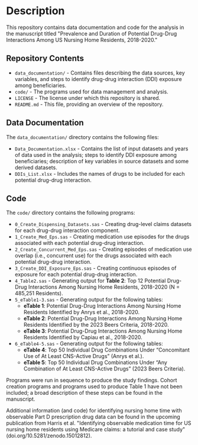 # Description
This repository contains data documentation and code for the analysis in the manuscript titled "Prevalence and Duration of Potential Drug-Drug Interactions Among US Nursing Home Residents, 2018-2020."

## Repository Contents
- `data_documentation/` - Contains files describing the data sources, key variables, and steps to identify drug-drug interaction (DDI) exposure among beneficiaries.
- `code/` - The programs used for data management and analysis.
- `LICENSE` - The license under which this repository is shared.
- `README.md` - This file, providing an overview of the repository.

## Data Documentation
The `data_documentation/` directory contains the following files:
- `Data_Documentation.xlsx` - Contains the list of input datasets and years of data used in the analysis; steps to identify DDI exposure among beneficiaries; description of key variables in source datasets and some derived datasets.
- `DDIs_List.xlsx` - Includes the names of drugs to be included for each potential drug-drug interaction.

## Code
The `code/` directory contains the following programs:
- `0_Create_Dispensing_Datasets.sas` - Creating drug-level claims datasets for each drug-drug interaction component.
- `1_Create_Med_Eps.sas` - Creating medication use episodes for the drugs associated with each potential drug-drug interaction.
- `2_Create_Concurrent_Med_Eps.sas` - Creating episodes of medication use overlap (i.e., concurrent use) for the drugs associated with each potential drug-drug interaction.
- `3_Create_DDI_Exposure_Eps.sas` - Creating continuous episodes of exposure for each potential drug-drug interaction.
- `4_Table2.sas` - Generating output for **Table 2**: Top 12 Potential Drug-Drug Interactions Among Nursing Home Residents, 
   2018-2020 (N = 485,251 Residents).
- `5_eTable1-3.sas` - Generating output for the following tables:
  - **eTable 1**: Potential Drug-Drug Interactions Among Nursing Home Residents Identified by Anrys et al., 2018-2020.
  - **eTable 2**: Potential Drug-Drug Interactions Among Nursing Home Residents Identified by the 2023 Beers Criteria, 2018-2020.
  - **eTable 3**: Potential Drug-Drug Interactions Among Nursing Home Residents Identified by Capiau et al., 2018-2020.
- `6_eTable4-5.sas` - Generating output for the following tables:
  - **eTable 4**: Top 50 Individual Drug Combinations Under “Concomitant Use of At Least CNS-Active Drugs” (Anrys et al.).
  - **eTable 5**: Top 50 Individual Drug Combinations Under “Any Combination of At Least CNS-Active Drugs” (2023 Beers Criteria).

Programs were run in sequence to produce the study findings. Cohort creation programs and programs used to produce Table 1 have not been included; a broad description of these steps can be found in the manuscript.

Additional information (and code) for identifying nursing home time with observable Part D prescription drug data can be found in the upcoming publication from Harris et al. "Identifying observable medication time for US nursing home residents using Medicare claims: a tutorial and case study" (doi.org/10.5281/zenodo.15012812). 

